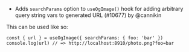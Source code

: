 - Adds `searchParams` option to `useOgImage()` hook for adding arbitrary query string vars to generated URL (#10677) by @cannikin

This can be used like so:

```
const { url } = useOgImage({ searchParams: { foo: 'bar' })
console.log(url) // => http://localhost:8910/photo.png?foo=bar
```
